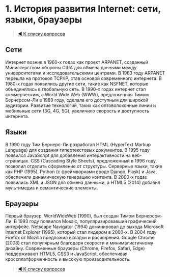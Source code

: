 # 1. История развития Internet: сети, языки, браузеры

> [◀️ К списку вопросов](../README.md#вопросы)

## Сети

Интернет возник в 1960-х годах как проект ARPANET, созданный Министерством обороны США для обмена данными между университетами и исследовательскими центрами. В 1983 году ARPANET перешла на протокол TCP/IP, став основой современного интернета. В 1980-х годах появились другие сети, такие как NSFNET, которые объединялись в глобальную сеть. В 1990-х годах интернет стал коммерческим, а World Wide Web (WWW), предложенная Тимом Бернерсом-Ли в 1989 году, сделала его доступным для широкой аудитории. Развитие технологий, таких как оптоволоконные линии и мобильные сети (3G, 4G, 5G), увеличило скорость и доступность интернета.

## Языки

В 1990 году Тим Бернерс-Ли разработал HTML (HyperText Markup Language) для создания гипертекстовых документов. В 1995 году появился JavaScript для добавления интерактивности на веб-страницах. CSS (Cascading Style Sheets), предложенный в 1996 году, позволил отделить оформление от структуры. Серверные языки, такие как PHP (1995), Python (с фреймворками вроде Django, Flask) и Java, обеспечили динамическую генерацию контента. В 2000-х годах появились XML и JSON для обмена данными, а HTML5 (2014) добавил мультимедиа и семантические элементы.

## Браузеры

Первый браузер, WorldWideWeb (1990), был создан Тимом Бернерсом-Ли. В 1993 году появился Mosaic, популяризировавший графический интерфейс. Netscape Navigator (1994) доминировал до выхода Microsoft Internet Explorer (1995), который стал лидером в 2000-х. В 2004 году Firefox от Mozilla предложил вкладки и расширения. Google Chrome (2008) стал популярным благодаря скорости и минималистичному дизайну. Современные браузеры (Chrome, Firefox, Safari, Edge) поддерживают HTML5, CSS3 и JavaScript, обеспечивая кроссплатформенность и высокую производительность.

> [◀️ К списку вопросов](../README.md#вопросы)
